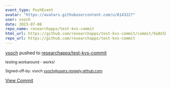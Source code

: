 ```yaml
---
event_type: PushEvent
avatar: "https://avatars.githubusercontent.com/u/814322?"
user: vsoch
date: 2023-07-08
repo_name: researchapps/test-kvs-commit
html_url: https://github.com/researchapps/test-kvs-commit/commit/9a8d1be520819b98350c8e89ba5c6076e3473a0c
repo_url: https://github.com/researchapps/test-kvs-commit
---
```


<a href='https://github.com/vsoch' target='_blank'>vsoch</a> pushed to <a href='https://github.com/researchapps/test-kvs-commit' target='_blank'>researchapps/test-kvs-commit</a>

<small>testing workaround - works!

Signed-off-by: vsoch <vsoch@users.noreply.github.com></small>

<a href='https://github.com/researchapps/test-kvs-commit/commit/9a8d1be520819b98350c8e89ba5c6076e3473a0c' target='_blank'>View Commit</a>